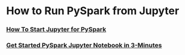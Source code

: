 # How to Run PySpark from Jupyter

### [How To Start Jupyter for PySpark](how_to_start_jupyter_for_pyspark.md)

### [Get Started PySpark Jupyter Notebook in 3-Minutes](./get-started-pyspark-jupyter-notebook-3-minutes.pdf)
